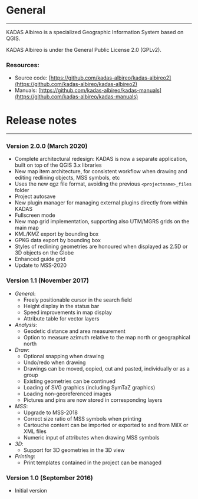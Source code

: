 General
=======
- - -
KADAS Albireo is a specialized Geographic Information System based on QGIS.

KADAS Albireo is under the General Public License 2.0 (GPLv2).

### Resources:

 * Source code: [https://github.com/kadas-albireo/kadas-albireo2](https://github.com/kadas-albireo/kadas-albireo2)
 * Manuals: [https://github.com/kadas-albireo/kadas-manuals](https://github.com/kadas-albireo/kadas-manuals)

Release notes
=============
- - -
### Version 2.0.0 (March 2020)
- Complete architectural redesign: KADAS is now a separate application, built on top of the QGIS 3.x libraries
- New map item architecture, for consistent workflow when drawing and editing redlining objects, MSS symbols, etc
- Uses the new qgz file format, avoiding the previous `<projectname>_files` folder
- Project autosave
- New plugin manager for managing external plugins directly from within KADAS
- Fullscreen mode
- New map grid implementation, supporting also UTM/MGRS grids on the main map
- KML/KMZ export by bounding box
- GPKG data export by bounding box
- Styles of redlining geometries are honoured when displayed as 2.5D or 3D objects on the Globe
- Enhanced guide grid
- Update to MSS-2020

### Version 1.1 (November 2017)
* *General*:
    - Freely positionable cursor in the search field
    - Height display in the status bar
    - Speed ​​improvements in map display
    - Attribute table for vector layers
* *Analysis*:
    - Geodetic distance and area measurement
    - Option to measure azimuth relative to the map north or geographical north
* *Draw*:
    - Optional snapping when drawing
    - Undo/redo when drawing
    - Drawings can be moved, copied, cut and pasted, individually or as a group
    - Existing geometries can be continued
    - Loading of SVG graphics (including SymTaZ graphics)
    - Loading non-georeferenced images
    - Pictures and pins are now stored in corresponding layers
* *MSS*:
    - Upgrade to MSS-2018
    - Correct size ratio of MSS symbols when printing
    - Cartouche content can be imported or exported to and from MilX or XML files
    - Numeric input of attributes when drawing MSS symbols
* *3D*:
    - Support for 3D geometries in the 3D view
* *Printing*:
    - Print templates contained in the project can be managed

### Version 1.0 (September 2016)
- Initial version

